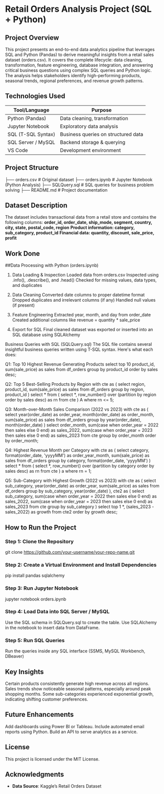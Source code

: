 # Retail Orders Analysis Project (SQL + Python)
## Project Overview
This project presents an end-to-end data analytics pipeline that leverages SQL and Python (Pandas) to derive meaningful insights from a retail sales dataset (orders.csv). It covers the complete lifecycle: data cleaning, transformation, feature engineering, database integration, and answering critical business questions using complex SQL queries and Python logic.
The analysis helps stakeholders identify high-performing products, seasonal trends, regional preferences, and revenue growth patterns.

## Technologies Used
| Tool/Language      | Purpose                             |
| ------------------ | ----------------------------------- |
| Python (Pandas)    | Data cleaning, transformation       |
| Jupyter Notebook   | Exploratory data analysis           |
| SQL (T-SQL Syntax) | Business queries on structured data |
| SQL Server / MySQL | Backend storage & querying          |
| VS Code            | Development environment             |

## Project Structure
├── orders.csv            # Original dataset
├── orders.ipynb          # Jupyter Notebook (Python Analysis)
├── SQLQuery.sql          # SQL queries for business problem solving
├── README.md             # Project documentation

## Dataset Description
The dataset includes transactional data from a retail store and contains the following columns:
**order_id, order_date, ship_mode, segment, country, city, state, postal_code, region**
**Product information: category, sub_category, product_id**
**Financial data: quantity, discount, sale_price, profit**

## Work Done
##Data Processing with Python (orders.ipynb)
1. Data Loading & Inspection
   Loaded data from orders.csv
   Inspected using .info(), .describe(), and .head()
   Checked for missing values, data types, and duplicates

3. Data Cleaning
   Converted date columns to proper datetime format
   Dropped duplicates and irrelevant columns (if any)
   Handled null values (if present)

5. Feature Engineering
   Extracted year, month, and day from order_date
   Created additional columns like revenue = quantity * sale_price

7. Export for SQL
   Final cleaned dataset was exported or inserted into an SQL database using SQLAlchemy

Business Queries with SQL (SQLQuery.sql)
The SQL file contains several insightful business queries written using T-SQL syntax. Here's what each does:

Q1: Top 10 Highest Revenue Generating Products
select top 10 product_id, sum(sale_price) as sales
from df_orders
group by product_id
order by sales desc;

Q2: Top 5 Best-Selling Products by Region
with cte as (
  select region, product_id, sum(sale_price) as sales
  from df_orders
  group by region, product_id
)
select *
from (
  select *, row_number() over (partition by region order by sales desc) as rn
  from cte
) A
where rn <= 5;

Q3: Month-over-Month Sales Comparison (2022 vs 2023)
with cte as (
  select year(order_date) as order_year, month(order_date) as order_month, sum(sale_price) as sales
  from df_orders
  group by year(order_date), month(order_date)
)
select order_month,
  sum(case when order_year = 2022 then sales else 0 end) as sales_2022,
  sum(case when order_year = 2023 then sales else 0 end) as sales_2023
from cte
group by order_month
order by order_month;

Q4: Highest Revenue Month per Category
with cte as (
  select category, format(order_date, 'yyyyMM') as order_year_month, sum(sale_price) as sales
  from df_orders
  group by category, format(order_date, 'yyyyMM')
)
select *
from (
  select *, row_number() over (partition by category order by sales desc) as rn
  from cte
) a
where rn = 1;

Q5: Sub-Category with Highest Growth (2022 vs 2023)
with cte as (
  select sub_category, year(order_date) as order_year, sum(sale_price) as sales
  from df_orders
  group by sub_category, year(order_date)
),
cte2 as (
  select sub_category,
    sum(case when order_year = 2022 then sales else 0 end) as sales_2022,
    sum(case when order_year = 2023 then sales else 0 end) as sales_2023
  from cte
  group by sub_category
)
select top 1 *, (sales_2023 - sales_2022) as growth
from cte2
order by growth desc;

## How to Run the Project
### Step 1: Clone the Repository
  git clone https://github.com/your-username/your-repo-name.git

### Step 2: Create a Virtual Environment and Install Dependencies
  pip install pandas sqlalchemy

### Step 3: Run Jupyter Notebook
  jupyter notebook orders.ipynb

### Step 4: Load Data into SQL Server / MySQL
  Use the SQL schema in SQLQuery.sql to create the table.
  Use SQLAlchemy in the notebook to insert data from DataFrame.
  
### Step 5: Run SQL Queries
  Run the queries inside any SQL interface (SSMS, MySQL Workbench, DBeaver)

## Key Insights
  Certain products consistently generate high revenue across all regions.
  Sales trends show noticeable seasonal patterns, especially around peak shopping months.
  Some sub-categories experienced exponential growth, indicating shifting customer preferences.
  
## Future Enhancements
  Add dashboards using Power BI or Tableau.
  Include automated email reports using Python.
  Build an API to serve analytics as a service.

## License
  This project is licensed under the MIT License.

## Acknowledgments
- **Data Source**: Kaggle’s Retail Orders Dataset
